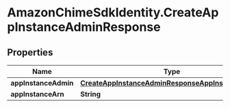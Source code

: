 # AmazonChimeSdkIdentity.CreateAppInstanceAdminResponse

## Properties

Name | Type | Description | Notes
------------ | ------------- | ------------- | -------------
**appInstanceAdmin** | [**CreateAppInstanceAdminResponseAppInstanceAdmin**](CreateAppInstanceAdminResponseAppInstanceAdmin.md) |  | [optional] 
**appInstanceArn** | **String** |  | [optional] 


